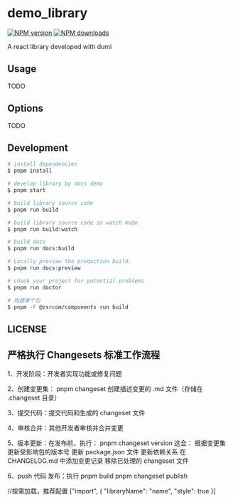 # demo_library

[![NPM version](https://img.shields.io/npm/v/demo_library.svg?style=flat)](https://npmjs.org/package/demo_library)
[![NPM downloads](http://img.shields.io/npm/dm/demo_library.svg?style=flat)](https://npmjs.org/package/demo_library)

A react library developed with dumi

## Usage

TODO

## Options

TODO

## Development

```bash
# install dependencies
$ pnpm install

# develop library by docs demo
$ pnpm start

# build library source code
$ pnpm run build

# build library source code in watch mode
$ pnpm run build:watch

# build docs
$ pnpm run docs:build

# Locally preview the production build.
$ pnpm run docs:preview

# check your project for potential problems
$ pnpm run doctor

# 构建单个包
$ pnpm -F @zsrcom/components run build

```

## LICENSE

## 严格执行 Changesets 标准工作流程

1、开发阶段：开发者实现功能或修复问题

2、创建变更集：
pnpm changeset
创建描述变更的 .md 文件（存储在 .changeset 目录）

3、提交代码：提交代码和生成的 changeset 文件

4、审核合并：其他开发者审核并合并变更

5、版本更新：在发布前，执行：
pnpm changeset version
这会：
根据变更集更新受影响包的版本号
更新 package.json 文件
更新依赖关系
在 CHANGELOG.md 中添加变更记录
移除已处理的 changeset 文件

6、push 代码 发布：执行
pnpm build
pnpm changeset publish

//按需加载，推荐配置
["import", {
"libraryName": "name",
"style": true
}]

